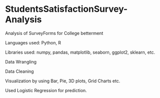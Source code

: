 # StudentsSatisfactionSurvey-Analysis
Analysis of SurveyForms for College betterment

Languages used: Python, R

Libraries used: numpy, pandas, matplotlib, seaborn, ggplot2, sklearn, etc.

Data Wrangling

Data Cleaning

Visualization by using Bar, Pie, 3D plots, Grid Charts etc.

Used Logistic Regression for prediction.

